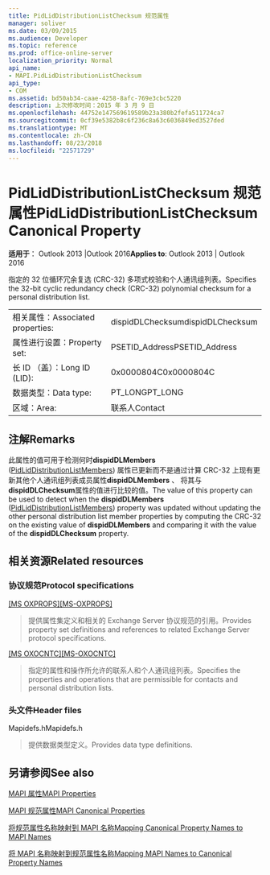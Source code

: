 ```yaml
---
title: PidLidDistributionListChecksum 规范属性
manager: soliver
ms.date: 03/09/2015
ms.audience: Developer
ms.topic: reference
ms.prod: office-online-server
localization_priority: Normal
api_name:
- MAPI.PidLidDistributionListChecksum
api_type:
- COM
ms.assetid: bd50ab34-caae-4258-8afc-769e3cbc5220
description: 上次修改时间：2015 年 3 月 9 日
ms.openlocfilehash: 44752e147569619589b23a380b2fefa511724ca7
ms.sourcegitcommit: 0cf39e5382b8c6f236c8a63c6036849ed3527ded
ms.translationtype: MT
ms.contentlocale: zh-CN
ms.lasthandoff: 08/23/2018
ms.locfileid: "22571729"
---
```

# <a name="pidliddistributionlistchecksum-canonical-property"></a><span data-ttu-id="73349-103">PidLidDistributionListChecksum 规范属性</span><span class="sxs-lookup"><span data-stu-id="73349-103">PidLidDistributionListChecksum Canonical Property</span></span>

  
  
<span data-ttu-id="73349-104">**适用于**： Outlook 2013 |Outlook 2016</span><span class="sxs-lookup"><span data-stu-id="73349-104">**Applies to**: Outlook 2013 | Outlook 2016</span></span> 
  
<span data-ttu-id="73349-105">指定的 32 位循环冗余复选 (CRC-32) 多项式校验和个人通讯组列表。</span><span class="sxs-lookup"><span data-stu-id="73349-105">Specifies the 32-bit cyclic redundancy check (CRC-32) polynomial checksum for a personal distribution list.</span></span>
  
|||
|:-----|:-----|
|<span data-ttu-id="73349-106">相关属性：</span><span class="sxs-lookup"><span data-stu-id="73349-106">Associated properties:</span></span>  <br/> |<span data-ttu-id="73349-107">dispidDLChecksum</span><span class="sxs-lookup"><span data-stu-id="73349-107">dispidDLChecksum</span></span>  <br/> |
|<span data-ttu-id="73349-108">属性进行设置：</span><span class="sxs-lookup"><span data-stu-id="73349-108">Property set:</span></span>  <br/> |<span data-ttu-id="73349-109">PSETID_Address</span><span class="sxs-lookup"><span data-stu-id="73349-109">PSETID_Address</span></span>  <br/> |
|<span data-ttu-id="73349-110">长 ID （盖）：</span><span class="sxs-lookup"><span data-stu-id="73349-110">Long ID (LID):</span></span>  <br/> |<span data-ttu-id="73349-111">0x0000804C</span><span class="sxs-lookup"><span data-stu-id="73349-111">0x0000804C</span></span>  <br/> |
|<span data-ttu-id="73349-112">数据类型：</span><span class="sxs-lookup"><span data-stu-id="73349-112">Data type:</span></span>  <br/> |<span data-ttu-id="73349-113">PT_LONG</span><span class="sxs-lookup"><span data-stu-id="73349-113">PT_LONG</span></span>  <br/> |
|<span data-ttu-id="73349-114">区域：</span><span class="sxs-lookup"><span data-stu-id="73349-114">Area:</span></span>  <br/> |<span data-ttu-id="73349-115">联系人</span><span class="sxs-lookup"><span data-stu-id="73349-115">Contact</span></span>  <br/> |
   
## <a name="remarks"></a><span data-ttu-id="73349-116">注解</span><span class="sxs-lookup"><span data-stu-id="73349-116">Remarks</span></span>

<span data-ttu-id="73349-117">此属性的值可用于检测何时**dispidDLMembers** ([PidLidDistributionListMembers](pidliddistributionlistmembers-canonical-property.md)) 属性已更新而不是通过计算 CRC-32 上现有更新其他个人通讯组列表成员属性**dispidDLMembers** 、 将其与**dispidDLChecksum**属性的值进行比较的值。</span><span class="sxs-lookup"><span data-stu-id="73349-117">The value of this property can be used to detect when the **dispidDLMembers** ([PidLidDistributionListMembers](pidliddistributionlistmembers-canonical-property.md)) property was updated without updating the other personal distribution list member properties by computing the CRC-32 on the existing value of **dispidDLMembers** and comparing it with the value of the **dispidDLChecksum** property.</span></span> 
  
## <a name="related-resources"></a><span data-ttu-id="73349-118">相关资源</span><span class="sxs-lookup"><span data-stu-id="73349-118">Related resources</span></span>

### <a name="protocol-specifications"></a><span data-ttu-id="73349-119">协议规范</span><span class="sxs-lookup"><span data-stu-id="73349-119">Protocol specifications</span></span>

<span data-ttu-id="73349-120">[[MS OXPROPS]](http://msdn.microsoft.com/library/f6ab1613-aefe-447d-a49c-18217230b148%28Office.15%29.aspx)</span><span class="sxs-lookup"><span data-stu-id="73349-120">[[MS-OXPROPS]](http://msdn.microsoft.com/library/f6ab1613-aefe-447d-a49c-18217230b148%28Office.15%29.aspx)</span></span>
  
> <span data-ttu-id="73349-121">提供属性集定义和相关的 Exchange Server 协议规范的引用。</span><span class="sxs-lookup"><span data-stu-id="73349-121">Provides property set definitions and references to related Exchange Server protocol specifications.</span></span>
    
<span data-ttu-id="73349-122">[[MS OXOCNTC]](http://msdn.microsoft.com/library/9b636532-9150-4836-9635-9c9b756c9ccf%28Office.15%29.aspx)</span><span class="sxs-lookup"><span data-stu-id="73349-122">[[MS-OXOCNTC]](http://msdn.microsoft.com/library/9b636532-9150-4836-9635-9c9b756c9ccf%28Office.15%29.aspx)</span></span>
  
> <span data-ttu-id="73349-123">指定的属性和操作所允许的联系人和个人通讯组列表。</span><span class="sxs-lookup"><span data-stu-id="73349-123">Specifies the properties and operations that are permissible for contacts and personal distribution lists.</span></span>
    
### <a name="header-files"></a><span data-ttu-id="73349-124">头文件</span><span class="sxs-lookup"><span data-stu-id="73349-124">Header files</span></span>

<span data-ttu-id="73349-125">Mapidefs.h</span><span class="sxs-lookup"><span data-stu-id="73349-125">Mapidefs.h</span></span>
  
> <span data-ttu-id="73349-126">提供数据类型定义。</span><span class="sxs-lookup"><span data-stu-id="73349-126">Provides data type definitions.</span></span>
    
## <a name="see-also"></a><span data-ttu-id="73349-127">另请参阅</span><span class="sxs-lookup"><span data-stu-id="73349-127">See also</span></span>



[<span data-ttu-id="73349-128">MAPI 属性</span><span class="sxs-lookup"><span data-stu-id="73349-128">MAPI Properties</span></span>](mapi-properties.md)
  
[<span data-ttu-id="73349-129">MAPI 规范属性</span><span class="sxs-lookup"><span data-stu-id="73349-129">MAPI Canonical Properties</span></span>](mapi-canonical-properties.md)
  
[<span data-ttu-id="73349-130">将规范属性名称映射到 MAPI 名称</span><span class="sxs-lookup"><span data-stu-id="73349-130">Mapping Canonical Property Names to MAPI Names</span></span>](mapping-canonical-property-names-to-mapi-names.md)
  
[<span data-ttu-id="73349-131">将 MAPI 名称映射到规范属性名称</span><span class="sxs-lookup"><span data-stu-id="73349-131">Mapping MAPI Names to Canonical Property Names</span></span>](mapping-mapi-names-to-canonical-property-names.md)

